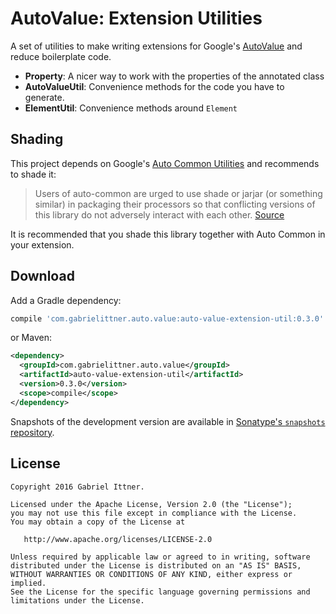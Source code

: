 # AutoValue: Extension Utilities

A set of utilities to make writing extensions for Google's [AutoValue][auto] and reduce boilerplate code.

- **Property**: A nicer way to work with the properties of the annotated class
- **AutoValueUtil**: Convenience methods for the code you have to generate.
- **ElementUtil**: Convenience methods around `Element`

## Shading

This project depends on Google's [Auto Common Utilities][common] and recommends to shade it:
> Users of auto-common are urged to use shade or jarjar (or something similar) in packaging their processors
> so that conflicting versions of this library do not adversely interact with each other.
[Source][shade]

It is recommended that you shade this library together with Auto Common in your extension.

## Download

Add a Gradle dependency:

```groovy
compile 'com.gabrielittner.auto.value:auto-value-extension-util:0.3.0'
```

or Maven:
```xml
<dependency>
  <groupId>com.gabrielittner.auto.value</groupId>
  <artifactId>auto-value-extension-util</artifactId>
  <version>0.3.0</version>
  <scope>compile</scope>
</dependency>
```

Snapshots of the development version are available in [Sonatype's `snapshots` repository][snap].

## License


```
Copyright 2016 Gabriel Ittner.

Licensed under the Apache License, Version 2.0 (the "License");
you may not use this file except in compliance with the License.
You may obtain a copy of the License at

   http://www.apache.org/licenses/LICENSE-2.0

Unless required by applicable law or agreed to in writing, software
distributed under the License is distributed on an "AS IS" BASIS,
WITHOUT WARRANTIES OR CONDITIONS OF ANY KIND, either express or implied.
See the License for the specific language governing permissions and
limitations under the License.
```



 [auto]: https://github.com/google/auto
 [common]: https://github.com/google/auto/tree/master/common
 [shade]: https://github.com/google/auto/tree/master/common#processor-resilience
 [snap]: https://oss.sonatype.org/content/repositories/snapshots/
